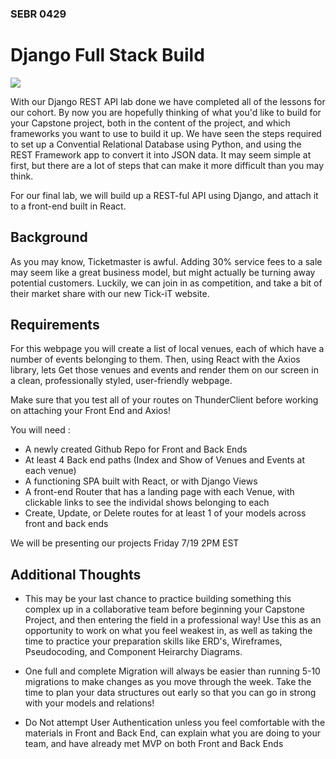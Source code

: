 ### SEBR 0429

# Django Full Stack Build

![](https://media.istockphoto.com/id/1461816749/photo/a-crowd-of-people-with-raised-arms-during-a-music-concert-with-an-amazing-light-show-black.jpg?s=612x612&w=0&k=20&c=-hdWCLDP5AI9A3mjq3JPMPKhXxJ2P1iItPDFktQHxX8=)

With our Django REST API lab done we have completed all of the lessons for our cohort. By now you are hopefully thinking of what you'd like to build for your Capstone project, both in the content of the project, and which frameworks you want to use to build it up. We have seen the steps required to set up a Convential Relational Database using Python, and using the REST Framework app to convert it into JSON data. It may seem simple at first, but there are a lot of steps that can make it more difficult than you may think.

For our final lab, we will build up a REST-ful API using Django, and attach it to a front-end built in  React.

## Background

As you may know, Ticketmaster is awful. Adding 30% service fees to a sale may seem like a great business model, but might actually be turning away potential customers. Luckily, we can join in as competition, and take a bit of their market share with our new Tick-iT website. 

## Requirements

For this webpage you will create a list of local venues, each of which have a number of events belonging to them. Then, using React with the Axios library, lets Get those venues and events and render them on our screen in a clean, professionally styled, user-friendly webpage.

Make sure that you test all of your routes on ThunderClient before working on attaching your Front End and Axios!

You will need :

- A newly created Github Repo for Front and Back Ends
- At least 4 Back end paths (Index and Show of Venues and Events at each venue)
- A functioning SPA built with React, or with Django Views
- A front-end Router that has a landing page with each Venue, with clickable links to see the individal shows belonging to each
- Create, Update, or Delete routes for at least 1 of your models across front and back ends


We will be presenting our projects Friday 7/19 2PM EST


## Additional Thoughts

- This may be your last chance to practice building something this complex up in a collaborative team before beginning your Capstone Project, and then entering the field in a professional way! Use this as an opportunity to work on what you feel weakest in, as well as taking the time to practice your preparation skills like ERD's, Wireframes, Pseudocoding, and Component Heirarchy Diagrams.

- One full and complete Migration will always be easier than running 5-10 migrations to make changes as you move through the week. Take the time to plan your data structures out early so that you can go in strong with your models and relations!

- Do Not attempt User Authentication unless you feel comfortable with the materials in Front and Back End, can explain what you are doing to your team, and have already met MVP on both Front and Back Ends



